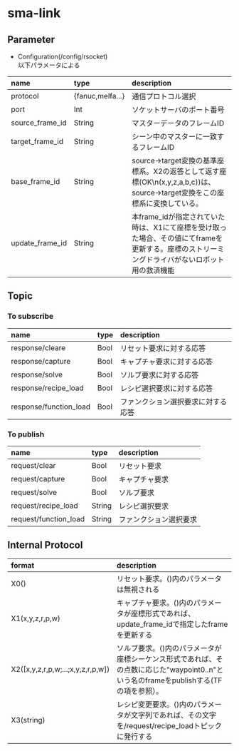 # sma-link

## Parameter
- Configuration(/config/rsocket)  
以下パラメータによる

|name|type|description|
|:----|:----|:----|
|protocol|{fanuc,melfa...}|通信プロトコル選択|
|port|Int|ソケットサーバのポート番号|
|source_frame_id|String|マスターデータのフレームID|
|target_frame_id|String|シーン中のマスターに一致するフレームID|
|base_frame_id|String|source->target変換の基準座標系。X2の返答として返す座標(OK\n(x,y,z,a,b,c))は、source->target変換をこの座標系に変換している。|
|update_frame_id|String|本frame_idが指定されていた時は、X1にて座標を受け取った場合、その値にてframeを更新する。座標のストリーミングドライバがないロボット用の救済機能|

## Topic
### To subscribe
  
|name|type|description|
|:----|:----|:----|
|response/cleare|Bool|リセット要求に対する応答|
|response/capture|Bool|キャプチャ要求に対する応答|
|response/solve|Bool|ソルブ要求に対する応答|
|response/recipe_load|Bool|レシピ選択要求に対する応答|
|response/function_load|Bool|ファンクション選択要求に対する応答|

### To publish

|name|type|description|
|:----|:----|:----|
|request/clear|Bool|リセット要求|
|request/capture|Bool|キャプチャ要求|
|request/solve|Bool|ソルブ要求|
|request/recipe_load|String|レシピ選択要求|
|request/function_load|String|ファンクション選択要求|

## Internal Protocol

|format|description|
|:----|:----|
|X0()|リセット要求。()内のパラメータは無視される|
|X1(x,y,z,r,p,w)|キャプチャ要求。()内のパラメータが座標形式であれば、update_frame_idで指定したframeを更新する|
|X2([x,y,z,r,p,w;...;x,y,z,r,p,w])|ソルブ要求。()内のパラメータが座標シーケンス形式であれば、その点数に応じた"waypoint0..n"という名のframeをpublishする(TFの項を参照）。|
|X3(string)|レシピ変更要求。()内のパラメータが文字列であれば、その文字を/request/recipe_loadトピックに発行する|
